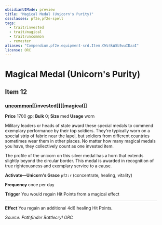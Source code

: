 ```yaml
---
obsidianUIMode: preview
title: "Magical Medal (Unicorn's Purity)"
cssclasses: pf2e,pf2e-spell
tags:
  - trait/invested
  - trait/magical
  - trait/uncommon
  - remaster
aliases: "Compendium.pf2e.equipment-srd.Item.CWz4kW5b5wuIDaaI"
license: ORC
---
```

# Magical Medal (Unicorn's Purity)
## Item 12
### [uncommon](uncommon "Uncommon Rarity Trait")[[invested]][[magical]]


**Price** 1700 gp; 
**Bulk** 0; **Size** med
**Usage** worn

Military leaders or heads of state award these special medals to commend exemplary performance by their top soldiers. They're typically worn on a special strip of fabric near the lapel, but soldiers from different countries sometimes wear them in other places. No matter how many magical medals you have, they collectively count as one invested item.

The profile of the unicorn on this silver medal has a horn that extends slightly beyond the circular border. This medal is awarded in recognition of true righteousness and exemplary service to a cause.

**Activate—Unicorn's Grace** `pf2:r` (concentrate, healing, vitality)

**Frequency** once per day

**Trigger** You would regain Hit Points from a magical effect

* * *

**Effect** You regain an additional 4d6 healing Hit Points.

*Source: Pathfinder Battlecry!*
*ORC*